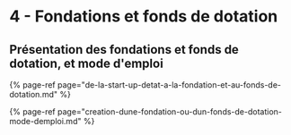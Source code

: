 # 4 - Fondations et fonds de dotation

## Présentation des fondations et fonds de dotation, et mode d'emploi <a id="presentation-des-fondations-et-fonds-de-dotation-et-mode-demploi"></a>

{% page-ref page="de-la-start-up-detat-a-la-fondation-et-au-fonds-de-dotation.md" %}

{% page-ref page="creation-dune-fondation-ou-dun-fonds-de-dotation-mode-demploi.md" %}

